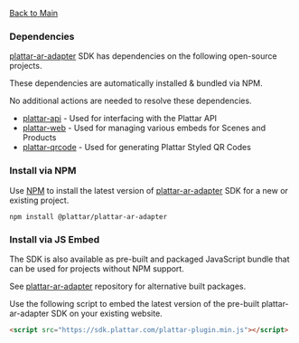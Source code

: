 [Back to Main](./)

### Dependencies

[plattar-ar-adapter](https://github.com/Plattar/plattar-ar-adapter) SDK has dependencies on the following open-source projects.

These dependencies are automatically installed & bundled via NPM.

No additional actions are needed to resolve these dependencies.

- [plattar-api](https://github.com/Plattar/plattar-api) - Used for interfacing with the Plattar API
- [plattar-web](https://github.com/Plattar/plattar-web) - Used for managing various embeds for Scenes and Products
- [plattar-qrcode](https://github.com/Plattar/plattar-qrcode) - Used for generating Plattar Styled QR Codes

### Install via NPM

Use [NPM](https://www.npmjs.com/package/@plattar/plattar-ar-adapter) to install the latest version of [plattar-ar-adapter](https://github.com/Plattar/plattar-ar-adapter) SDK for a new or existing project.

```console
npm install @plattar/plattar-ar-adapter
```

### Install via JS Embed

The SDK is also available as pre-built and packaged JavaScript bundle that can be used for projects without NPM support.

See [plattar-ar-adapter](https://github.com/Plattar/plattar-ar-adapter) repository for alternative built packages.

Use the following script to embed the latest version of the pre-built plattar-ar-adapter SDK on your existing website.

```html
<script src="https://sdk.plattar.com/plattar-plugin.min.js"></script>
```


